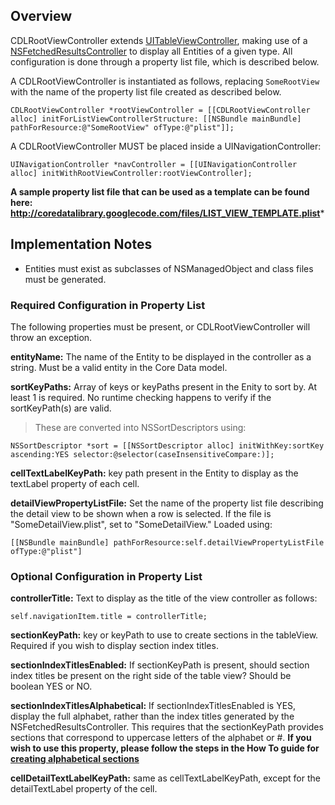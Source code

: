 ## Overview ##

CDLRootViewController extends [UITableViewController](http://developer.apple.com/iphone/library/DOCUMENTATION/UIKit/Reference/UITableViewController_Class/Reference/Reference.html), making use of a [NSFetchedResultsController](http://developer.apple.com/iphone/library/documentation/CoreData/Reference/NSFetchedResultsController_Class/Reference/Reference.html) to display all Entities of a given type.  All configuration is done through a property list file, which is described below.

A CDLRootViewController is instantiated as follows, replacing `SomeRootView` with the name of the property list file created as described below.

```
CDLRootViewController *rootViewController = [[CDLRootViewController alloc] initForListViewControllerStructure: [[NSBundle mainBundle] pathForResource:@"SomeRootView" ofType:@"plist"]];
```

A CDLRootViewController MUST be placed inside a UINavigationController:
```
UINavigationController *navController = [[UINavigationController alloc] initWithRootViewController:rootViewController];
```

**A sample property list file that can be used as a template can be found here: http://coredatalibrary.googlecode.com/files/LIST_VIEW_TEMPLATE.plist***

## Implementation Notes ##

  * Entities must exist as subclasses of NSManagedObject and class files must be generated.

### Required Configuration in Property List ###

The following properties must be present, or CDLRootViewController will throw an exception.

**entityName:** The name of the Entity to be displayed in the controller as a string.  Must be a valid entity in the Core Data model.



**sortKeyPaths:** Array of keys or keyPaths present in the Enity to sort by.  At least 1 is required.  No runtime checking happens to verify if the sortKeyPath(s) are valid.
> These are converted into NSSortDescriptors using:

```
NSSortDescriptor *sort = [[NSSortDescriptor alloc] initWithKey:sortKey ascending:YES selector:@selector(caseInsensitiveCompare:)]; 
```

**cellTextLabelKeyPath:** key path present in the Entity to display as the textLabel property of each cell.

**detailViewPropertyListFile:** Set the name of the property list file describing the detail view to be shown when a row is selected.  If the file is "SomeDetailView.plist", set to "SomeDetailView."  Loaded using:

```
[[NSBundle mainBundle] pathForResource:self.detailViewPropertyListFile ofType:@"plist"]
```

### Optional Configuration in Property List ###

**controllerTitle:** Text to display as the title of the view controller as follows:

```
self.navigationItem.title = controllerTitle; 
```

**sectionKeyPath:** key or keyPath to use to create sections in the tableView.  Required if you wish to display section index titles.

**sectionIndexTitlesEnabled:** If sectionKeyPath is present, should section index titles be present on the right side of the table view?  Should be boolean YES or NO.

**sectionIndexTitlesAlphabetical:** If sectionIndexTitlesEnabled is YES, display the full alphabet, rather than the index titles generated by the NSFetchedResultsController.  This requires that the sectionKeyPath provides sections that correspond to uppercase letters of the alphabet or #. **If you wish to use this property, please follow the steps in the How To guide for [creating alphabetical sections](http://code.google.com/p/coredatalibrary/wiki/CreatingAlphabeticalSections)**

**cellDetailTextLabelKeyPath:** same as cellTextLabelKeyPath, except for the detailTextLabel property of the cell.